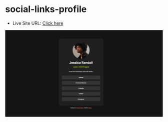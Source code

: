 # social-links-profile
 

- Live Site URL: [Click here](https://social-links-profile-bythxnnn.netlify.app/)

![alt text](image.png)